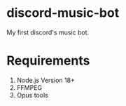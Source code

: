 # discord-music-bot
My first discord's music bot.

# Requirements
<ol>
  <li>Node.js Version 18+</li>
  <li>FFMPEG</li>
  <li>Opus tools</li>
</ol>
